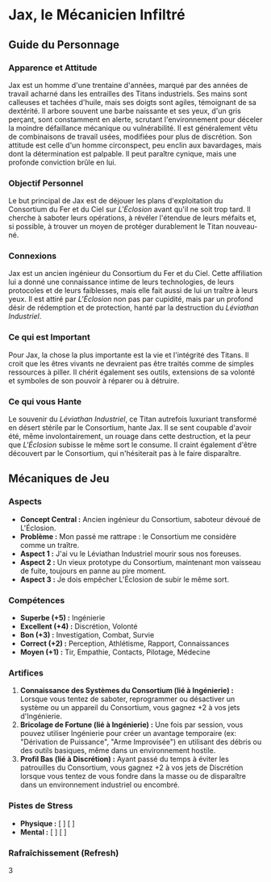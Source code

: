 # Jax, le Mécanicien Infiltré

## Guide du Personnage

### Apparence et Attitude
Jax est un homme d'une trentaine d'années, marqué par des années de travail acharné dans les entrailles des Titans industriels. Ses mains sont calleuses et tachées d'huile, mais ses doigts sont agiles, témoignant de sa dextérité. Il arbore souvent une barbe naissante et ses yeux, d'un gris perçant, sont constamment en alerte, scrutant l'environnement pour déceler la moindre défaillance mécanique ou vulnérabilité. Il est généralement vêtu de combinaisons de travail usées, modifiées pour plus de discrétion. Son attitude est celle d'un homme circonspect, peu enclin aux bavardages, mais dont la détermination est palpable. Il peut paraître cynique, mais une profonde conviction brûle en lui.

### Objectif Personnel
Le but principal de Jax est de déjouer les plans d'exploitation du Consortium du Fer et du Ciel sur *L'Éclosion* avant qu'il ne soit trop tard. Il cherche à saboter leurs opérations, à révéler l'étendue de leurs méfaits et, si possible, à trouver un moyen de protéger durablement le Titan nouveau-né.

### Connexions
Jax est un ancien ingénieur du Consortium du Fer et du Ciel. Cette affiliation lui a donné une connaissance intime de leurs technologies, de leurs protocoles et de leurs faiblesses, mais elle fait aussi de lui un traître à leurs yeux. Il est attiré par *L'Éclosion* non pas par cupidité, mais par un profond désir de rédemption et de protection, hanté par la destruction du *Léviathan Industriel*.

### Ce qui est Important
Pour Jax, la chose la plus importante est la vie et l'intégrité des Titans. Il croit que les êtres vivants ne devraient pas être traités comme de simples ressources à piller. Il chérit également ses outils, extensions de sa volonté et symboles de son pouvoir à réparer ou à détruire.

### Ce qui vous Hante
Le souvenir du *Léviathan Industriel*, ce Titan autrefois luxuriant transformé en désert stérile par le Consortium, hante Jax. Il se sent coupable d'avoir été, même involontairement, un rouage dans cette destruction, et la peur que *L'Éclosion* subisse le même sort le consume. Il craint également d'être découvert par le Consortium, qui n'hésiterait pas à le faire disparaître.

## Mécaniques de Jeu

### Aspects
*   **Concept Central :** Ancien ingénieur du Consortium, saboteur dévoué de L'Éclosion.
*   **Problème :** Mon passé me rattrape : le Consortium me considère comme un traître.
*   **Aspect 1 :** J'ai vu le Léviathan Industriel mourir sous nos foreuses.
*   **Aspect 2 :** Un vieux prototype du Consortium, maintenant mon vaisseau de fuite, toujours en panne au pire moment.
*   **Aspect 3 :** Je dois empêcher L'Éclosion de subir le même sort.

### Compétences
*   **Superbe (+5) :** Ingénierie
*   **Excellent (+4) :** Discrétion, Volonté
*   **Bon (+3) :** Investigation, Combat, Survie
*   **Correct (+2) :** Perception, Athlétisme, Rapport, Connaissances
*   **Moyen (+1) :** Tir, Empathie, Contacts, Pilotage, Médecine

### Artifices
1.  **Connaissance des Systèmes du Consortium (lié à Ingénierie) :** Lorsque vous tentez de saboter, reprogrammer ou désactiver un système ou un appareil du Consortium, vous gagnez +2 à vos jets d'Ingénierie.
2.  **Bricolage de Fortune (lié à Ingénierie) :** Une fois par session, vous pouvez utiliser Ingénierie pour créer un avantage temporaire (ex: "Dérivation de Puissance", "Arme Improvisée") en utilisant des débris ou des outils basiques, même dans un environnement hostile.
3.  **Profil Bas (lié à Discrétion) :** Ayant passé du temps à éviter les patrouilles du Consortium, vous gagnez +2 à vos jets de Discrétion lorsque vous tentez de vous fondre dans la masse ou de disparaître dans un environnement industriel ou encombré.

### Pistes de Stress
*   **Physique :** [ ] [ ]
*   **Mental :** [ ] [ ]

### Rafraîchissement (Refresh)
3